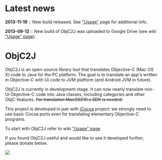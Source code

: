 # Latest news #

**2013-11-19** :: New build released. See ["Usage"](http://code.google.com/p/objc2j/wiki/Usage) page for additional info.

**2013-09-12** :: New build of ObjC2J was uploaded to Google Drive (see wiki ["Usage" page](http://code.google.com/p/objc2j/wiki/Usage)).

# ObjC2J #

ObjC2J is an open-source library tool that translates Objective-C (Mac OS X) code to Java for the PC platform. The goal is to translate an app's written in Objective-C with UI code to JVM platform (and Android JVM in future).

ObjC2J is currently in development stage. It can now nearly translate non-UI Objective-C code into Java classes, including categories and other ObjC-features.
~~For translation MacOSX10.x SDK is needed.~~

This project is developed in pair with [jCocoa](http://code.google.com/p/jcocoa/) project: we strongly need to use basic Cocoa ports even for translating elementary Objective-C programs.

To start with ObjC2J refer to wiki ["Usage" page](http://code.google.com/p/objc2j/wiki/Usage)

If you found ObjC2J useful and would like to see it developed further, please donate below.

[![](https://www.paypal.com/en_US/i/btn/btn_donateCC_LG.gif)](https://www.paypal.com/cgi-bin/webscr?cmd=_donations&business=G6TX97ES9VHK2&lc=RU&item_name=ObjC2J&currency_code=USD&bn=PP%2dDonationsBF%3abtn_donateCC_LG%2egif%3aNonHosted)
